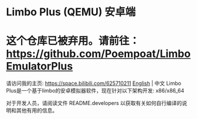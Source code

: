 # Limbo Plus (QEMU) 安卓端
# 这个仓库已被弃用。请前往： https://github.com/Poempoat/LimboEmulatorPlus
 请访问我的主页:
 https://space.bilibili.com/625710211
[English](README.md) | 中文
Limbo Plus是一个基于limbo的安卓模拟器软件，现在针对以下架构开发:
	x86/x86_64

对于开发人员，请阅读文件 README.developers 以获取有关如何自行编译的说明和其他有用的信息。
